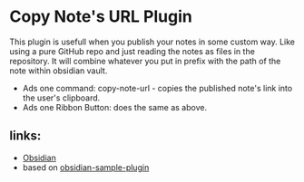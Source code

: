 # Copy Note's URL Plugin

This plugin is usefull when you publish your notes in some custom way. Like using a pure GitHub repo and just reading the notes as files in the repository. It will combine whatever you put in prefix with the path of the note within obsidian vault.

-   Ads one command: copy-note-url - copies the published note's link into the user's clipboard.
-   Ads one Ribbon Button: does the same as above.



## links:
- [Obsidian](https://obsidian.md/)
- based on [obsidian-sample-plugin](https://github.com/obsidianmd/obsidian-sample-plugin)